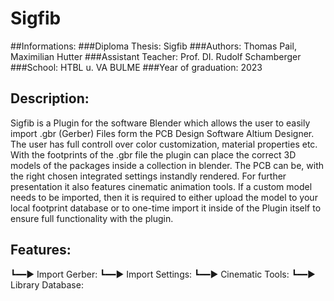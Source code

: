 # Sigfib

##Informations:
###Diploma Thesis:     Sigfib
###Authors:            Thomas Pail, Maximilian Hutter
###Assistant Teacher:  Prof. DI. Rudolf Schamberger
###School:             HTBL u. VA BULME
###Year of graduation: 2023

## Description:
Sigfib is a Plugin for the software Blender which allows the user to easily import 
.gbr (Gerber) Files form the PCB Design Software Altium Designer. 
The user has full controll over color customization, material properties etc. 
With the footprints of the .gbr file the plugin can place the correct 3D models of the 
packages inside a collection in blender. The PCB can be, with the right chosen integrated settings 
instandly rendered. For further presentation it also features cinematic animation tools.
If a custom model needs to be imported, then it is required to either upload the model to your 
local footprint database or to one-time import it inside of the Plugin itself to ensure full 
functionality with the plugin. 

## Features:
┗━━► Import Gerber:
┗━━► Import Settings:
┗━━► Cinematic Tools:
┗━━► Library Database:
